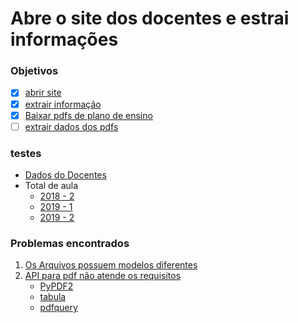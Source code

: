 # Abre o site dos docentes e estrai informações
### Objetivos
  * [x] [abrir site](explicacao/abrir.md)
  * [x] [extrair informação](explicacao/info.md)
  * [x] [Baixar pdfs de plano de ensino](explicacao/downPdf.md)
  * [ ] [extrair dados dos  pdfs](explicacao/pdfInfo.md)
### testes
  * [Dados do Docentes](out/table.md)
  * Total de aula
     - [2018 - 2](out/tabela2018.md)
     - [2019 - 1](out/tabela20191.md)
     - [2019 - 2](out/tabela20192.md)
### Problemas encontrados
 1. [Os Arquivos possuem modelos diferentes]()
 2. [API para pdf não atende os requisitos]()
    * [PyPDF2]()
    * [tabula]()
    * [pdfquery](src/analise_pdf.py)
